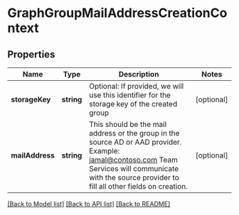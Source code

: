 # GraphGroupMailAddressCreationContext

## Properties
Name | Type | Description | Notes
------------ | ------------- | ------------- | -------------
**storageKey** | **string** | Optional: If provided, we will use this identifier for the storage key of the created group | [optional] 
**mailAddress** | **string** | This should be the mail address or the group in the source AD or AAD provider. Example: jamal@contoso.com Team Services will communicate with the source provider to fill all other fields on creation. | [optional] 

[[Back to Model list]](../README.md#documentation-for-models) [[Back to API list]](../README.md#documentation-for-api-endpoints) [[Back to README]](../README.md)


